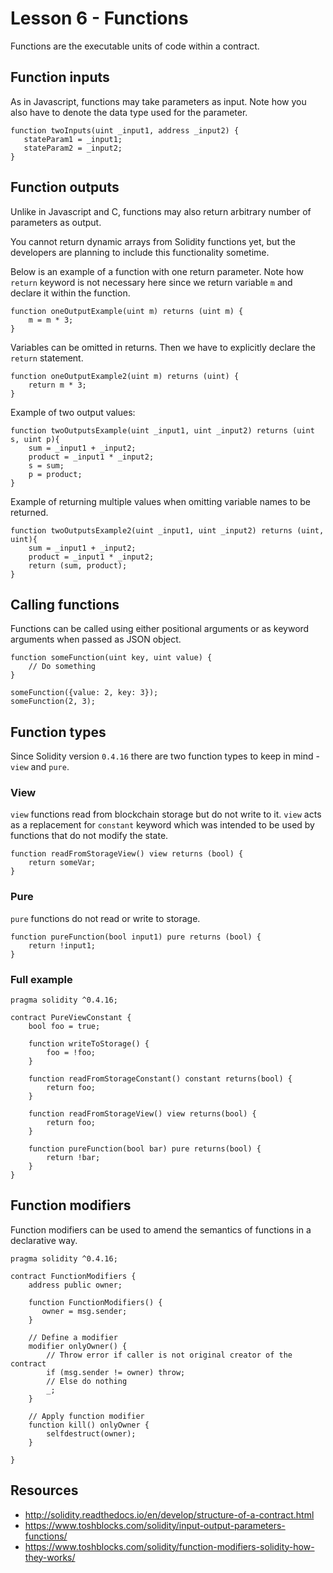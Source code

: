 # Lesson 6 - Functions

Functions are the executable units of code within a contract.

## Function inputs

As in Javascript, functions may take parameters as input. Note how you also have to denote the data type used for the parameter.

```
function twoInputs(uint _input1, address _input2) {
   stateParam1 = _input1;
   stateParam2 = _input2;
}
```

## Function outputs

Unlike in Javascript and C, functions may also return arbitrary number of parameters as output.

You cannot return dynamic arrays from Solidity functions yet, but the developers are planning to include this functionality sometime.

Below is an example of a function with one return parameter. Note how `return` keyword is not necessary here since we return
variable `m` and declare it within the function.

```
function oneOutputExample(uint m) returns (uint m) {
    m = m * 3;
}
```

Variables can be omitted in returns. Then we have to explicitly declare the `return` statement.

```
function oneOutputExample2(uint m) returns (uint) {
    return m * 3;
}
```

Example of two output values:

```
function twoOutputsExample(uint _input1, uint _input2) returns (uint s, uint p){
    sum = _input1 + _input2;
    product = _input1 * _input2;
    s = sum;
    p = product;
}
```

Example of returning multiple values when omitting variable names to be returned.

```
function twoOutputsExample2(uint _input1, uint _input2) returns (uint, uint){
    sum = _input1 + _input2;
    product = _input1 * _input2;
    return (sum, product);
}
```

## Calling functions

Functions can be called using either positional arguments or as keyword arguments when passed as JSON object.

```
function someFunction(uint key, uint value) {
	// Do something
}

someFunction({value: 2, key: 3});
someFunction(2, 3);
```

## Function types

Since Solidity version `0.4.16` there are two function types to keep in mind - `view` and `pure`.

### View

`view` functions read from blockchain storage but do not write to it. `view` acts as a replacement for `constant` keyword which was intended to be used by functions that do not modify the state.

```
function readFromStorageView() view returns (bool) {
	return someVar;
}
```

### Pure

`pure` functions do not read or write to storage.

```
function pureFunction(bool input1) pure returns (bool) {
	return !input1;
}
```

### Full example

```
pragma solidity ^0.4.16; 

contract PureViewConstant {
	bool foo = true;
	
	function writeToStorage() {
	    foo = !foo;
	}
	
	function readFromStorageConstant() constant returns(bool) {
	    return foo;
	}
	
	function readFromStorageView() view returns(bool) {
	    return foo;
	}
	
	function pureFunction(bool bar) pure returns(bool) {
	    return !bar;
	}
}
```

## Function modifiers

Function modifiers can be used to amend the semantics of functions in a declarative way.

```
pragma solidity ^0.4.16; 

contract FunctionModifiers {
	address public owner;

    function FunctionModifiers() {
       owner = msg.sender;
    }

    // Define a modifier
    modifier onlyOwner() {
        // Throw error if caller is not original creator of the contract
        if (msg.sender != owner) throw;
        // Else do nothing
        _;
    }

    // Apply function modifier
    function kill() onlyOwner { 
    	selfdestruct(owner);
    }

}
```

## Resources

- http://solidity.readthedocs.io/en/develop/structure-of-a-contract.html
- https://www.toshblocks.com/solidity/input-output-parameters-functions/
- https://www.toshblocks.com/solidity/function-modifiers-solidity-how-they-works/